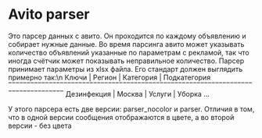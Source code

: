 # Avito parser

Это парсер данных с авито. Он проходится по каждому объявлению и собирает нужные
данные. Во время парсинга авито может указывать количество объявлений указанные
по параметрам с рекламой, так что иногда счётчик может показывать неправильное количество.
Парсер принимает параметры из xlsx файла. Его стандарт должен выглядить примерно так:\n
     Ключи     |     Регион    |     Категория     |     Подкатегория
‾‾‾‾‾‾‾‾‾‾‾‾‾‾‾‾‾‾‾‾‾‾‾‾‾‾‾‾‾‾‾‾‾‾‾‾‾‾‾‾‾‾‾‾‾‾‾‾‾‾‾‾‾‾‾‾‾‾‾‾‾‾‾‾‾‾‾‾‾‾‾‾‾‾‾‾‾‾‾‾‾
 Дезинфекция  | Москва       | Услуги             | Уборка
 ...

У этого парсера есть две версии: parser_nocolor и parser. Отличия в том, что в одной версии сообщения
отображаются в цвете, а во второй версии - без цвета

